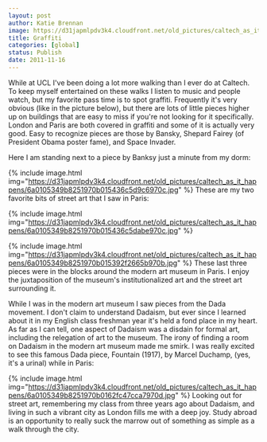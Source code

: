 ```yaml
---
layout: post
author: Katie Brennan
image: https://d31japmlpdv3k4.cloudfront.net/old_pictures/caltech_as_it_happens/6a0105349b8251970b015436c5d7e8970c.jpg
title: Graffiti
categories: [global]
status: Publish
date: 2011-11-16
---
```


While at UCL I've been doing a lot more walking than I ever do at Caltech. To keep myself entertained on these walks I listen to music and people watch, but my favorite pass time is to spot graffiti. Frequently it's very obvious (like in the picture below), but there are lots of little pieces higher up on buildings that are easy to miss if you're not looking for it specifically. London and Paris are both covered in graffiti and some of it is actually very good. Easy to recognize pieces are those by Bansky, Shepard Fairey (of President Obama poster fame), and Space Invader.

Here I am standing next to a piece by Banksy just a minute from my dorm:

{% include image.html img="https://d31japmlpdv3k4.cloudfront.net/old_pictures/caltech_as_it_happens/6a0105349b8251970b015436c5d9c6970c.jpg" %}
These are my two favorite bits of street art that I saw in Paris:


{% include image.html img="https://d31japmlpdv3k4.cloudfront.net/old_pictures/caltech_as_it_happens/6a0105349b8251970b015436c5dabe970c.jpg" %}

{% include image.html img="https://d31japmlpdv3k4.cloudfront.net/old_pictures/caltech_as_it_happens/6a0105349b8251970b015392f2665b970b.jpg" %}
These last three pieces were in the blocks around the modern art museum in Paris. I enjoy the juxtaposition of the museum's institutionalized art and the street art surrounding it.

While I was in the modern art museum I saw pieces from the Dada movement. I don't claim to understand Dadaism, but ever since I learned about it in my English class freshman year it's held a fond place in my heart. As far as I can tell, one aspect of Dadaism was a disdain for formal art, including the relegation of art to the museum. The irony of finding a room on Dadaism in the modern art museum made me smirk. I was really excited to see this famous Dada piece, Fountain (1917), by Marcel Duchamp, (yes, it's a urinal) while in Paris:


{% include image.html img="https://d31japmlpdv3k4.cloudfront.net/old_pictures/caltech_as_it_happens/6a0105349b8251970b0162fc47cca7970d.jpg" %}
Looking out for street art, remembering my class from three years ago about Dadaism, and living in such a vibrant city as London fills me with a deep joy. Study abroad is an opportunity to really suck the marrow out of something as simple as a walk through the city.

